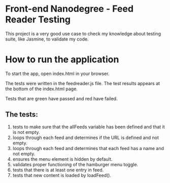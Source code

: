 # Front-end Nanodegree - Feed Reader Testing

This project is a very good use case to check my knowledge about testing suite, like
Jasmine, to validate my code.

# How to run the application

To start the app, open index.html in your browser.

The tests were written in the feedreader.js file. The test results
appears at the bottom of the index.html page.

Tests that are green have passed and red have failed.

## The tests:

1. tests to make sure that the allFeeds variable has been defined and that it is not empty.
2. loops through each feed and determines if the URL is defined and not empty.
3. loops through each feed and determines that each feed has a name and not empty.
4. ensures the menu element is hidden by default.
5. validates proper functioning of the hamburger menu toggle.
6. tests that there is at least one entry in feed.
7. tests that new content is loaded by loadFeed().
